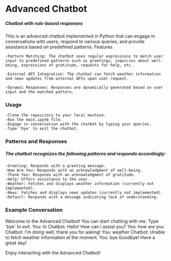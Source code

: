 # Advanced Chatbot
<h5> Chatbot with rule-based responses </h5>

This is an advanced chatbot implemented in Python that can engage in conversations with users, respond to various queries, and provide assistance based on predefined patterns.
Features

    -Pattern Matching: The chatbot uses regular expressions to match user input to predefined patterns such as greetings, inquiries about well-being, expressions of gratitude, requests for help, etc.

    -External API Integration: The chatbot can fetch weather information and news updates from external APIs upon user request.

    -Dynamic Responses: Responses are dynamically generated based on user input and the matched pattern.

<h3> Usage </h3>


    -Clone the repository to your local machine.
    -Run the main.ipynb file.
    -Engage in conversation with the chatbot by typing your queries.
    -Type 'bye' to exit the chatbot.

<h3> Patterns and Responses </h3>


<h5> The chatbot recognizes the following patterns and responds accordingly:</h5>


    -Greeting: Responds with a greeting message.
    -How Are You: Responds with an acknowledgment of well-being.
    -Thank You: Responds with an acknowledgment of gratitude.
    -Help: Offers assistance to the user.
    -Weather: Fetches and displays weather information (currently not implemented).
    -News: Fetches and displays news updates (currently not implemented).
    -Default: Responds with a message indicating lack of understanding.

<h3> Example Conversation </h3>

Welcome to the Advanced Chatbot!
You can start chatting with me. Type 'bye' to exit.
You: hi
Chatbot: Hello! How can I assist you?
You: how are you
Chatbot: I'm doing well, thank you for asking!
You: weather
Chatbot: Unable to fetch weather information at the moment.
You: bye
Goodbye! Have a great day!

Enjoy interacting with the Advanced Chatbot!
